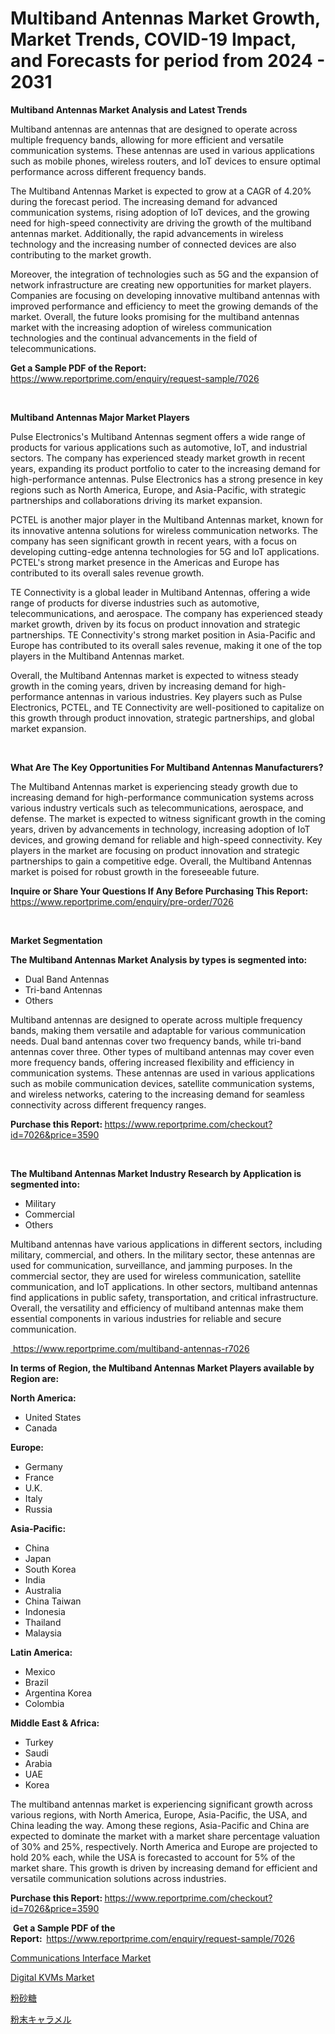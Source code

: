 <p><h1>Multiband Antennas Market Growth, Market Trends, COVID-19 Impact, and Forecasts for period from 2024 - 2031</h1></p><p><strong>Multiband Antennas Market Analysis and Latest Trends</strong></p>
<p><p>Multiband antennas are antennas that are designed to operate across multiple frequency bands, allowing for more efficient and versatile communication systems. These antennas are used in various applications such as mobile phones, wireless routers, and IoT devices to ensure optimal performance across different frequency bands.</p><p>The Multiband Antennas Market is expected to grow at a CAGR of 4.20% during the forecast period. The increasing demand for advanced communication systems, rising adoption of IoT devices, and the growing need for high-speed connectivity are driving the growth of the multiband antennas market. Additionally, the rapid advancements in wireless technology and the increasing number of connected devices are also contributing to the market growth.</p><p>Moreover, the integration of technologies such as 5G and the expansion of network infrastructure are creating new opportunities for market players. Companies are focusing on developing innovative multiband antennas with improved performance and efficiency to meet the growing demands of the market. Overall, the future looks promising for the multiband antennas market with the increasing adoption of wireless communication technologies and the continual advancements in the field of telecommunications.</p></p>
<p><strong>Get a Sample PDF of the Report:&nbsp;</strong> <a href="https://www.reportprime.com/enquiry/request-sample/7026">https://www.reportprime.com/enquiry/request-sample/7026</a></p>
<p>&nbsp;</p>
<p><strong>Multiband Antennas Major Market Players</strong></p>
<p><p>Pulse Electronics's Multiband Antennas segment offers a wide range of products for various applications such as automotive, IoT, and industrial sectors. The company has experienced steady market growth in recent years, expanding its product portfolio to cater to the increasing demand for high-performance antennas. Pulse Electronics has a strong presence in key regions such as North America, Europe, and Asia-Pacific, with strategic partnerships and collaborations driving its market expansion.</p><p>PCTEL is another major player in the Multiband Antennas market, known for its innovative antenna solutions for wireless communication networks. The company has seen significant growth in recent years, with a focus on developing cutting-edge antenna technologies for 5G and IoT applications. PCTEL's strong market presence in the Americas and Europe has contributed to its overall sales revenue growth.</p><p>TE Connectivity is a global leader in Multiband Antennas, offering a wide range of products for diverse industries such as automotive, telecommunications, and aerospace. The company has experienced steady market growth, driven by its focus on product innovation and strategic partnerships. TE Connectivity's strong market position in Asia-Pacific and Europe has contributed to its overall sales revenue, making it one of the top players in the Multiband Antennas market.</p><p>Overall, the Multiband Antennas market is expected to witness steady growth in the coming years, driven by increasing demand for high-performance antennas in various industries. Key players such as Pulse Electronics, PCTEL, and TE Connectivity are well-positioned to capitalize on this growth through product innovation, strategic partnerships, and global market expansion.</p></p>
<p>&nbsp;</p>
<p><strong>What Are The Key Opportunities For Multiband Antennas Manufacturers?</strong></p>
<p><p>The Multiband Antennas market is experiencing steady growth due to increasing demand for high-performance communication systems across various industry verticals such as telecommunications, aerospace, and defense. The market is expected to witness significant growth in the coming years, driven by advancements in technology, increasing adoption of IoT devices, and growing demand for reliable and high-speed connectivity. Key players in the market are focusing on product innovation and strategic partnerships to gain a competitive edge. Overall, the Multiband Antennas market is poised for robust growth in the foreseeable future.</p></p>
<p><strong>Inquire or Share Your Questions If Any Before Purchasing This Report:</strong> <a href="https://www.reportprime.com/enquiry/pre-order/7026">https://www.reportprime.com/enquiry/pre-order/7026</a></p>
<p>&nbsp;</p>
<p><strong>Market Segmentation</strong></p>
<p><strong>The Multiband Antennas Market Analysis by types is segmented into:</strong></p>
<p><ul><li>Dual Band Antennas</li><li>Tri-band Antennas</li><li>Others</li></ul></p>
<p><p>Multiband antennas are designed to operate across multiple frequency bands, making them versatile and adaptable for various communication needs. Dual band antennas cover two frequency bands, while tri-band antennas cover three. Other types of multiband antennas may cover even more frequency bands, offering increased flexibility and efficiency in communication systems. These antennas are used in various applications such as mobile communication devices, satellite communication systems, and wireless networks, catering to the increasing demand for seamless connectivity across different frequency ranges.</p></p>
<p><strong>Purchase this Report:&nbsp;</strong><a href="https://www.reportprime.com/checkout?id=7026&price=3590">https://www.reportprime.com/checkout?id=7026&price=3590</a></p>
<p>&nbsp;</p>
<p><strong>The Multiband Antennas Market Industry Research by Application is segmented into:</strong></p>
<p><ul><li>Military</li><li>Commercial</li><li>Others</li></ul></p>
<p><p>Multiband antennas have various applications in different sectors, including military, commercial, and others. In the military sector, these antennas are used for communication, surveillance, and jamming purposes. In the commercial sector, they are used for wireless communication, satellite communication, and IoT applications. In other sectors, multiband antennas find applications in public safety, transportation, and critical infrastructure. Overall, the versatility and efficiency of multiband antennas make them essential components in various industries for reliable and secure communication.</p></p>
<p><a href="https://www.reportprime.com/multiband-antennas-r7026">&nbsp;https://www.reportprime.com/multiband-antennas-r7026</a></p>
<p><strong>In terms of Region, the Multiband Antennas Market Players available by Region are:</strong></p>
<p>
    <p> <strong> North America: </strong>
        <ul>
            <li>United States</li>
            <li>Canada</li>
        </ul>
        </p> 
    <p> <strong> Europe: </strong>
        <ul>
            <li>Germany</li>
            <li>France</li>
            <li>U.K.</li>
            <li>Italy</li>
            <li>Russia</li>
        </ul>
        </p> 
    <p> <strong> Asia-Pacific: </strong>
        <ul>
            <li>China</li>
            <li>Japan</li>
            <li>South Korea</li>
            <li>India</li>
            <li>Australia</li>
            <li>China Taiwan</li>
            <li>Indonesia</li>
            <li>Thailand</li>
            <li>Malaysia</li>
        </ul>
        </p> 
    <p> <strong> Latin America: </strong>
        <ul>
            <li>Mexico</li>
            <li>Brazil</li>
            <li>Argentina Korea</li>
            <li>Colombia</li>
        </ul>
        </p> 
    <p> <strong> Middle East & Africa: </strong>
        <ul>
            <li>Turkey</li>
            <li>Saudi</li>
            <li>Arabia</li>
            <li>UAE</li>
            <li>Korea</li>
        </ul>
    </p>
    </p>
<p><p>The multiband antennas market is experiencing significant growth across various regions, with North America, Europe, Asia-Pacific, the USA, and China leading the way. Among these regions, Asia-Pacific and China are expected to dominate the market with a market share percentage valuation of 30% and 25%, respectively. North America and Europe are projected to hold 20% each, while the USA is forecasted to account for 5% of the market share. This growth is driven by increasing demand for efficient and versatile communication solutions across industries.</p></p>
<p><strong>Purchase this Report: </strong><a href="https://www.reportprime.com/checkout?id=7026&price=3590">https://www.reportprime.com/checkout?id=7026&price=3590</a></p>
<p>&nbsp;<strong>Get a Sample PDF of the Report:&nbsp;&nbsp;</strong><a href="https://www.reportprime.com/enquiry/request-sample/7026">https://www.reportprime.com/enquiry/request-sample/7026</a></p>
<p><strong></strong></p>
<p><p><a href="https://github.com/HenrietteMills1/Market-Research-Report-List-1/blob/main/communications-interface-market.md">Communications Interface Market</a></p><p><a href="https://github.com/marthawweekle/Market-Research-Report-List-1/blob/main/digital-kvms-market.md">Digital KVMs Market</a></p><p><a href="https://github.com/TerrellConn/Market-Research-Report-List-1/blob/main/120370075846.md">粉砂糖</a></p><p><a href="https://github.com/schmahlson/Market-Research-Report-List-1/blob/main/743445175845.md">粉末キャラメル</a></p></p>